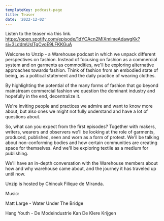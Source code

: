 ```yaml
---
templateKey: podcast-page
title: Teaser
date: '2022-12-02'
---
```

Listen to the teaser via this link. https://open.spotify.com/episode/1dYCAcn2MlXmlmeAdawgKk?si=3LddmUslTgCvoE9LFKKGuA

Welcome to Unzip - a Warehouse podcast in which we unpack different perspectives on fashion. Instead of focusing on fashion as a commercial system and on garments as commodities, we'll be exploring alternative approaches towards fashion. Think of fashion from an embodied state of being, as a political statement and the daily practice of wearing clothes.

By highlighting the potential of the many forms of fashion that go beyond mainstream commercial fashion we question the dominant industry and hopefully in the end, decentralize it.

We're inviting people and practices we admire and want to know more about, but also ones we might not fully understand and have a lot of questions about.

So, what can you expect from the first episodes? Together with makers, writers, wearers and observers we'll be looking at the role of garments, produced, published, seen and worn as a form of protest. We'll be talking about non-conforming bodies and how certain communities are creating space for themselves. And we'll be exploring textile as a medium for publishing.

We'll have an in-depth conversation with the Warehouse members about how and why warehouse came about, and the journey it has traveled up until now.

Unzip is hosted by Chinouk Filique de Miranda.

Music:

Matt Large - Water Under The Bridge

Hang Youth - De Modeindustrie Kan De Klere Krijgen
